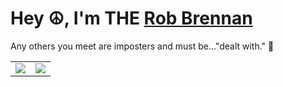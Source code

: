 # Hey ☮️, I'm THE [Rob Brennan](https://github.com/therobbrennan)

Any others you meet are imposters and must be..."dealt with." 🤣

<table>
  <tr valign="top">
    <td>
      <img src="https://github-readme-stats.vercel.app/api/top-langs/?username=therobbrennan&count_private=true&show_icons=true&theme=jolly&custom_title=Top%20Languages&langs_count=10">
    </td>
    <td>
      <img src="https://github-readme-stats.vercel.app/api?username=therobbrennan&count_private=true&show_icons=true&theme=jolly&custom_title=@therobbrennan">
    </td>
  </tr>
</table>

